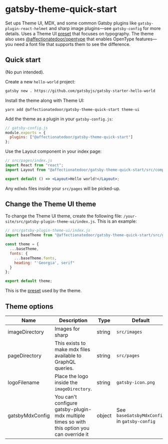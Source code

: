 # gatsby-theme-quick-start

Set ups Theme UI, MDX, and some common Gatsby plugins like `gatsby-plugin-react-helmet` and sharp image plugins—see `gatsby-config` for more details. Uses a Theme UI [preset](https://github.com/MarkosKon/theme-playground/tree/master/packages/theme-ui/preset-typography) that focuses on typography. The theme also uses [@affectionatedoor/opentype](https://github.com/MarkosKon/theme-playground/tree/master/packages/opentype) that enables OpenType features—you need a font file that supports them to see the difference.

## Quick start

(No pun intended).

Create a new `hello-world` project:

```bash
gatsby new . https://github.com/gatsbyjs/gatsby-starter-hello-world
```

Install the theme along with Theme UI:

`yarn add @affectionatedoor/gatsby-theme-quick-start theme-ui`

Add the theme as a plugin in your `gatsby-config.js`:

```js
// gatsby-config.js
module.exports = {
  plugins: ["@affectionatedoor/gatsby-theme-quick-start"]
};
```

Use the Layout component in your index page:

```jsx
// src/pages/index.js
import React from "react";
import Layout from "@affectionatedoor/gatsby-theme-quick-start/src/components/Layout";

export default () => <Layout>Hello world!</Layout>;
```

Any `md`/`mdx` files inside your `src/pages` will be picked-up.

## Change the Theme UI theme

To change the Theme UI theme, create the following file: `/your-site/src/gatsby-plugin-theme-ui/index.js`. This is an example:

```jsx
// src/gatsby-plugin-theme-ui/index.js
import baseTheme from "@affectionatedoor/gatsby-theme-quick-start/src/gatsby-plugin-theme-ui/index";

const theme = {
  ...baseTheme,
  fonts: {
    ...baseTheme.fonts,
    heading: "'Georgia', serif"
  }
};

export default theme;
```

This is the [preset](https://github.com/MarkosKon/theme-playground/tree/master/packages/theme-ui/preset-typography) used by the theme.

## Theme options

| Name            | Description                                                                                  | Type   | Default                                      |
| --------------- | -------------------------------------------------------------------------------------------- | ------ | -------------------------------------------- |
| imageDirectory  | Images for sharp                                                                             | string | `src/images`                                 |
| pageDirectory   | This exists to make mdx files available to GraphQL queries.                                  | string | `src/pages`                                  |
| logoFilename    | Place the logo inside the `imageDirectory`.                                                  | string | `gatsby-icon.png`                            |
| gatsbyMdxConfig | You can't configure gatsby-plugin-mdx multiple times so with this option you can override it | object | See `baseGatsbyMdxConfig` in `gatsby-config` |
